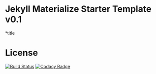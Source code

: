 # Jekyll Materialize Starter Template v0.1

*title


# License


[![Build Status](https://travis-ci.org/vmonjaret/indus_web.svg?branch=master)](https://travis-ci.org/vmonjaret/indus_web)
[![Codacy Badge](https://api.codacy.com/project/badge/Grade/33f6b7a37a644e4781e248afa2996b95)](https://www.codacy.com/app/vmonjaret/indus_web?utm_source=github.com&amp;utm_medium=referral&amp;utm_content=vmonjaret/indus_web&amp;utm_campaign=Badge_Grade)
